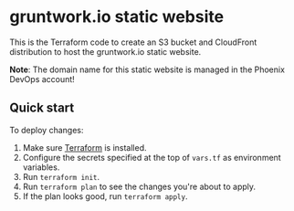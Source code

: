 # gruntwork.io static website

This is the Terraform code to create an S3 bucket and CloudFront distribution to host the gruntwork.io static website.

**Note**: The domain name for this static website is managed in the Phoenix DevOps account!



## Quick start

To deploy changes:

1. Make sure [Terraform](https://www.terraform.io/) is installed.
1. Configure the secrets specified at the top of `vars.tf` as environment variables.
1. Run `terraform init`.
1. Run `terraform plan` to see the changes you're about to apply.
1. If the plan looks good, run `terraform apply`.
